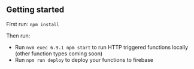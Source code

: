 ## Getting started

First run: `npm install`

Then run:

* Run `nvm exec 6.9.1 npm start` to run HTTP triggered functions locally (other function types coming soon)
* Run `npm run deploy` to deploy your functions to firebase

